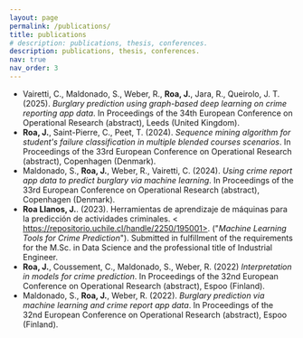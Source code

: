 ```yaml
---
layout: page
permalink: /publications/
title: publications
# description: publications, thesis, conferences.
description: publications, thesis, conferences.
nav: true
nav_order: 3
---
```



<!-- ## thesis -->
<!-- ## conference proceedings -->

- Vairetti, C., Maldonado, S., Weber, R., **Roa, J.**, Jara, R., Queirolo, J. T. (2025). *Burglary prediction using graph-based deep learning on crime reporting app data*. In Proceedings of the 34th European Conference on Operational Research (abstract), Leeds (United Kingdom). 
- **Roa, J.**, Saint-Pierre, C., Peet, T. (2024). *Sequence mining algorithm for student's failure classification in multiple blended courses scenarios*. In Proceedings of the 33rd European Conference on Operational Research (abstract), Copenhagen (Denmark). 
- Maldonado, S., **Roa, J.**, Weber, R., Vairetti, C. (2024). *Using crime report app data to predict burglary via machine learning*. In Proceedings of the 33rd European Conference on Operational Research (abstract), Copenhagen (Denmark). 
- **Roa Llanos, J.**. (2023). Herramientas de aprendizaje de máquinas para la predicción de actividades criminales. < https://repositorio.uchile.cl/handle/2250/195001>. ("*Machine Learning Tools for Crime Prediction*"). Submitted in fulfillment of the requirements for the M.Sc. in Data Science and the professional title of Industrial Engineer.
- **Roa, J.**, Coussement, C., Maldonado, S., Weber, R. (2022) *Interpretation in models for crime prediction*. In Proceedings of the 32nd European Conference on Operational Research (abstract), Espoo (Finland).
- Maldonado, S., **Roa, J.**, Weber, R. (2022). *Burglary prediction via machine learning and crime report app data*. In Proceedings of the 32nd European Conference on Operational Research (abstract), Espoo (Finland). 

<!-- ## Session chair
- Learning Analytics and other Text Analytics tasks (2024). 33rd European Conference on Operational Research, Copenhagen, Denmark. -->
